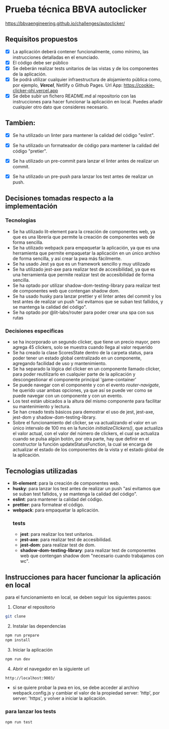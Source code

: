 # Prueba técnica BBVA autoclicker

<a href="https://bbvaengineering.github.io/challenges/autoclicker/" target="_blank">https://bbvaengineering.github.io/challenges/autoclicker/</a>


## Requisitos propuestos
- [x] La aplicación deberá contener funcionalmente, como mínimo, las instrucciones detalladas en el enunciado.
- [x] El código debe ser público
- [x] Se deberán realizar tests unitarios de las vistas y de los componentes de la aplicación.
- [x] Se podrá utilizar cualquier infraestructura de alojamiento pública como, por ejemplo, ***Vercel***, Netlify o Github Pages.
  Url App: <a href="https://cookie-clicker-phi.vercel.app" target="_blank">https://cookie-clicker-phi.vercel.app</a>
- [x] Se debe subir un fichero README.md al repositorio con las instrucciones para hacer funcionar la aplicación en local. Puedes añadir cualquier otro dato que consideres necesario.

## Tambien:
- [x] Se ha utilizado un linter para mantener la calidad del código "eslint".
- [x] Se ha utilizado un formateador de código para mantener la calidad del código "pretier".
- [x] Se ha utilizado un pre-commit para lanzar el linter antes de realizar un commit.
- [x] Se ha utilizado un pre-push para lanzar los test antes de realizar un push.


## Decisiones tomadas respecto a la implementación
  ### Tecnologias
- Se ha utilizado lit-element para la creación de componentes web, ya que es una librería que permite la creación de componentes web de forma sencilla.
- Se ha utilizado webpack para empaquetar la aplicación, ya que es una herramienta que permite empaquetar la aplicación en un único archivo de forma sencilla, y así crear la pwa más fácilmente.
- Se ha usado Jest ya que es un framework sencillo y muy utilizado
- Se ha utilizado jest-axe para realizar test de accesibilidad, ya que es una herramienta que permite realizar test de accesibilidad de forma sencilla.
- Se ha optado por utilizar shadow-dom-testing-library para realizar test de componentes web que contengan shadow dom.
- Se ha usado husky para lanzar prettier y el linter antes del commit y los test antes de realizar un push "así evitamos que se suban test fallidos, y se mantenga la calidad del código".
- Se ha optado por @lit-labs/router para poder crear una spa con sus rutas

### Decisiones especificas
- se ha incorporado un segundo clicker, que tiene un precio mayor, pero agrega 45 clickers, solo se muestra cuando llega al valor requerido
- Se ha creado la clase ScoresState dentro de la carpeta status, para poder tener un estado global centralizado en un componente, agregando facilidad de uso y mantenimiento.
- Se ha separado la lógica del clicker en un componente llamado clicker, para poder reutilizarlo en cualquier parte de la aplicación y descongestionar el componente principal 'game-container'
- Se puede navegar con el componente <navigate> y con el evento *router-navigate*, he querido usar ambas opciones, ya que así se puede ver como se puede navegar con un componente y con un evento.
- Los test están ubicados a la altura del mismo componente para facilitar su mantenimiento y lectura.
- Se han creado tests básicos para demostrar el uso de jest, jest-axe, jest-dom y shadow-dom-testing-library.
- Sobre el funcionamiento del clicker, se va actualizando el valor en un único intervalo de 100 ms en la función *initializeClickers()*, que actualiza el valor actual, con el valor del número de clickers, el cual se actualiza cuando se pulsa algún botón,
  por otra parte, hay que definir en el constructor la función updateStatusFunction, la cual se encarga de actualizar el estado de los componentes de la vista y el estado global de la aplicación.

## Tecnologias utilizadas

- **lit-element**: para la creación de componentes web.
- **husky**: para lanzar los test antes de realizar un push "así evitamos que se suban test fallidos, y se mantenga la calidad del código".
-  **eslint**: para mantener la calidad del código.
- **prettier**: para formatear el código.
- **webpack**: para empaquetar la aplicación.
  ### tests
    - **jest**: para realizar los test unitarios.
    - **jest-axe**: para realizar test de accesibilidad.
    - **jest-dom**: para realizar test de dom.
    - **shadow-dom-testing-library**: para realizar test de componentes web que contengan shadow dom "necesario cuando trabajamos con wc".


## Instrucciones para hacer funcionar la aplicación en local
para el funcionamiento en local, se deben seguir los siguientes pasos:
1. Clonar el repositorio
```bash
git clone
```
2. Instalar las dependencias
```bash
npm run prepare
npm install
```
3. Iniciar la aplicación
```bash
npm run dev
```
4. Abrir el navegador en la siguiente url
```bash
http://localhost:9003/
```
- si se quiere probar la pwa en ios, se debe acceder al archivo webpack.config.js
  y cambiar el valor de la propiedad server: 'http', por server: 'https', y volver a iniciar la aplicación.

### para lanzar los tests

```bash
npm run test
```
